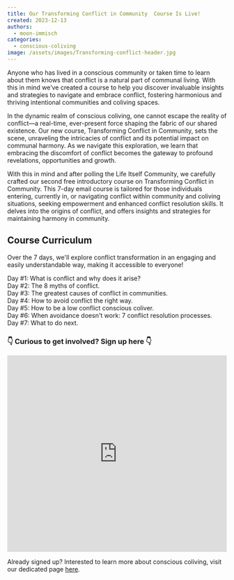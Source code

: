 ```yaml
---
title: Our Transforming Conflict in Community  Course Is Live!
created: 2023-12-13
authors:
  - moon-immisch
categories:
  - conscious-coliving
image: /assets/images/Transforming-conflict-header.jpg
---
```

Anyone who has lived in a conscious community or taken time to learn about them knows that conflict is a natural part of communal living. With this in mind we’ve created a course to help you discover invaluable insights and strategies to navigate and embrace conflict, fostering harmonious and thriving intentional communities and coliving spaces.

In the dynamic realm of conscious coliving, one cannot escape the reality of conflict—a real-time, ever-present force shaping the fabric of our shared existence. Our new course, Transforming Conflict in Community, sets the scene, unraveling the intricacies of conflict and its potential impact on communal harmony. As we navigate this exploration, we learn that embracing the discomfort of conflict becomes the gateway to profound revelations, opportunities and growth.

With this in mind and after polling the Life Itself Community, we carefully crafted our second free introductory course on Transforming Conflict in Community. This 7-day email course is tailored for those individuals entering, currently in, or navigating conflict within community and coliving situations, seeking empowerment and enhanced conflict resolution skills. It delves into the origins of conflict, and offers insights and strategies for maintaining harmony in community.

## Course Curriculum
Over the 7 days, we'll explore conflict transformation in an engaging and easily understandable way, making it accessible to everyone!

Day #1: What is conflict and why does it arise? <br/>
Day #2: The 8 myths of conflict. <br/>
Day #3: The greatest causes of conflict in communities. <br/>
Day #4: How to avoid conflict the right way. <br/>
Day #5: How to be a low conflict conscious coliver. <br/>
Day #6: When avoidance doesn't work: 7 conflict resolution processes. <br/>
Day #7: What to do next.


### 👇 Curious to get involved? Sign up here 👇
<iframe width="100%" height="450" src="https://1ebb0834.sibforms.com/serve/MUIFAMOE51WHBAdVYmAHp9bqPtM_UaUQN44HBBaEjTQjpXB_OVLnbDJMLJmlPiAn1XZlzneAyTwbWz4QgZU54zej9ck6YuihAk0eJ2ioFiMSFHmFFLCS0Itg2FW2ZJTumXgQkU5_b-MVKBDAWzVHEwz--poxCMGiUL6FmYj-ny_s7t-IG0JCoSCT70ePlTwHLiFd28yWTcxfVUG5" frameBorder="0" scrolling="auto" allowFullScreen style={{display: "block",marginLeft: "auto",marginRight: "auto",maxWidth: "100%"}}></iframe>


Already signed up?
Interested to learn more about conscious coliving, visit our dedicated page [here](https://lifeitself.org/conscious-coliving). 
